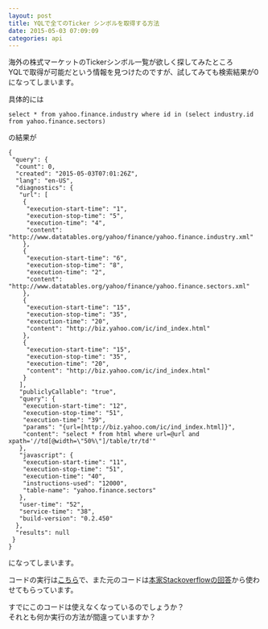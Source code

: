 ```yaml
---
layout: post
title: YQLで全てのTicker シンボルを取得する方法
date: 2015-05-03 07:09:09
categories: api
---
```

<!-- {% raw %} -->
<p>海外の株式マーケットのTickerシンボル一覧が欲しく探してみたところ<br>
YQLで取得が可能だという情報を見つけたのですが、試してみても検索結果が0になってしまいます。</p>

<p>具体的には</p>

<pre><code>select * from yahoo.finance.industry where id in (select industry.id from yahoo.finance.sectors)
</code></pre>

<p>の結果が</p>

<pre><code>{
 "query": {
  "count": 0,
  "created": "2015-05-03T07:01:26Z",
  "lang": "en-US",
  "diagnostics": {
   "url": [
    {
     "execution-start-time": "1",
     "execution-stop-time": "5",
     "execution-time": "4",
     "content": "http://www.datatables.org/yahoo/finance/yahoo.finance.industry.xml"
    },
    {
     "execution-start-time": "6",
     "execution-stop-time": "8",
     "execution-time": "2",
     "content": "http://www.datatables.org/yahoo/finance/yahoo.finance.sectors.xml"
    },
    {
     "execution-start-time": "15",
     "execution-stop-time": "35",
     "execution-time": "20",
     "content": "http://biz.yahoo.com/ic/ind_index.html"
    },
    {
     "execution-start-time": "15",
     "execution-stop-time": "35",
     "execution-time": "20",
     "content": "http://biz.yahoo.com/ic/ind_index.html"
    }
   ],
   "publiclyCallable": "true",
   "query": {
    "execution-start-time": "12",
    "execution-stop-time": "51",
    "execution-time": "39",
    "params": "{url=[http://biz.yahoo.com/ic/ind_index.html]}",
    "content": "select * from html where url=@url and xpath='//td[@width=\"50%\"]/table/tr/td'"
   },
   "javascript": {
    "execution-start-time": "11",
    "execution-stop-time": "51",
    "execution-time": "40",
    "instructions-used": "12000",
    "table-name": "yahoo.finance.sectors"
   },
   "user-time": "52",
   "service-time": "38",
   "build-version": "0.2.450"
  },
  "results": null
 }
}
</code></pre>

<p>になってしまいます。</p>

<p>コードの実行は<a href="https://developer.yahoo.com/yql/console/?q=show%20tables&amp;env=store://datatables.org/alltableswithkeys#h=select%20*%20from%20yahoo.finance.industry%20where%20id%20in%20(select%20industry.id%20from%20yahoo.finance.sectors)" rel="nofollow noreferrer">こちら</a>で、また元のコードは<a href="https://stackoverflow.com/questions/5246843/how-to-get-a-complete-list-of-ticker-symbols-from-yahoo-finance">本家Stackoverflowの回答</a>から使わせてもらっています。</p>

<p>すでにこのコードは使えなくなっているのでしょうか？<br>
それとも何か実行の方法が間違っていますか？</p>
<!-- {% endraw %} -->

